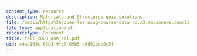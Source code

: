 ```yaml
---
content_type: resource
description: Materials and Structures quiz solutions.
file: /media/https%3A/open-learning-course-data-rc.s3.amazonaws.com/16-01-unified-engineering-i-ii-iii-iv-fall-2005-spring-2006/c4ae163c63b39fc709b5e8d91ece0c5f_fall_2003_q4m_sol.pdf
file_type: application/pdf
resourcetype: Document
title: fall_2003_q4m_sol.pdf
uid: c4ae163c-63b3-9fc7-09b5-e8d91ece0c5f
---
```

